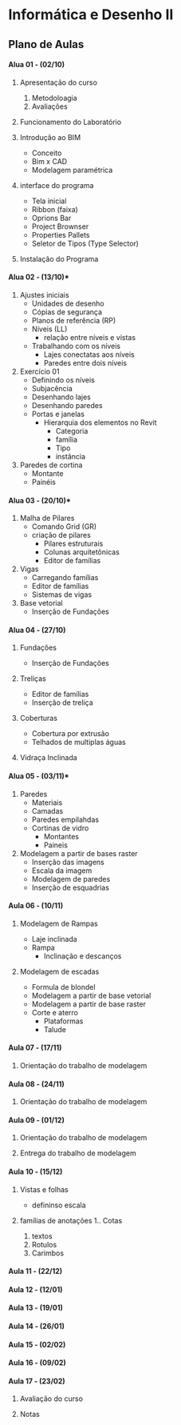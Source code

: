 Informática e Desenho II
=========================
Plano de Aulas
--------------

#### Alua 01 - (02/10)

1. Apresentação do curso
    1. Metodoloagia
    1. Avaliações

1. Funcionamento do Laboratório

1. Introdução ao BIM

    - Conceito
    - Bim x CAD
    - Modelagem paramétrica
    
1. interface do programa

    * Tela inicial
    * Ribbon (faixa)
    * Oprions Bar
    * Project Brownser
    * Properties Pallets
    * Seletor de Tipos (Type Selector)
    
1. Instalação do Programa
 

#### Alua 02 - (13/10)*
1. Ajustes iniciais
    * Unidades de desenho
    * Cópias de segurança
    * Planos de referência (RP)
    * Níveis (LL)
        * relação entre níveis e vistas
    * Trabalhando com os níveis
        * Lajes conectatas aos níveis
        * Paredes entre dois níveis
1. Exercício 01
    * Definindo os níveis
    * Subjacência
    * Desenhando lajes
    * Desenhando paredes
    * Portas e janelas
        * Hierarquia dos elementos no Revit
            * Categoria
            * família 
            * Tipo
            * instância
1. Paredes de cortina
    * Montante
    * Painéis
 

#### Alua 03 - (20/10)*
1. Malha de Pilares
    * Comando Grid (GR)
    * criação de pilares
        * Pilares estruturais
        * Colunas arquitetônicas
        * Editor de famílias
1. Vigas
    * Carregando famílias
    * Editor de famílias
    * Sistemas de vigas
1. Base vetorial
    * Inserção de Fundações

#### Alua 04 - (27/10)

1. Fundações
    * Inserção de Fundações

1. Treliças
    * Editor de famílias
    * Inserção de treliça
1. Coberturas
    * Cobertura por extrusão
    * Telhados de multiplas águas
    
1. Vidraça Inclinada


#### Alua 05 - (03/11)*

1. Paredes
    * Materiais
    * Camadas
    * Paredes empilahdas
    * Cortinas de vidro
        * Montantes
        * Paineis
1. Modelagem a partir de bases raster
    * Inserção das imagens
    * Escala da imagem
    * Modelagem de paredes
    * Inserção de esquadrias

#### Aula 06 - (10/11)

1. Modelagem de Rampas
    * Laje inclinada
    * Rampa
        * Inclinação e descanços
        
1. Modelagem de escadas
    * Formula de blondel
    * Modelagem a partir de base vetorial
    * Modelagem a partir de base raster
    * Corte e aterro
        * Plataformas
        * Talude

#### Aula 07 - (17/11)

1. Orientação do trabalho de modelagem

#### Aula 08 - (24/11)

1. Orientação do trabalho de modelagem


#### Aula 09 - (01/12)

1. Orientação do trabalho de modelagem

1. Entrega do trabalho de modelagem

#### Aula 10 - (15/12)

1. Vistas e folhas
    * defininso escala

1. famílias de anotações
    1.. Cotas
    1. textos
    1. Rotulos
    1. Carimbos

#### Aula 11 - (22/12)



#### Aula 12 - (12/01)

#### Aula 13 - (19/01)

#### Aula 14 - (26/01)


#### Aula 15 - (02/02)

#### Aula 16 - (09/02)


#### Aula 17 - (23/02)

1. Avaliação do curso

1. Notas


















